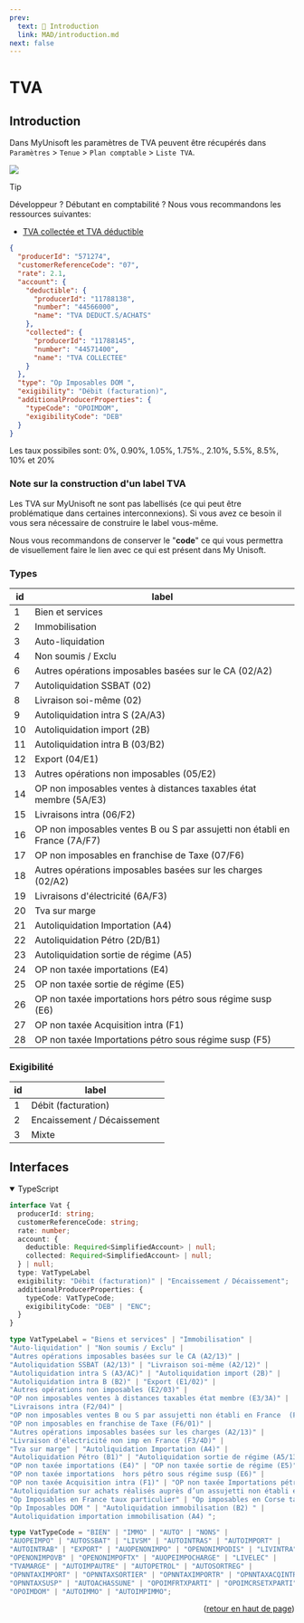 ```yaml
---
prev:
  text: 💃 Introduction
  link: MAD/introduction.md
next: false
---
```


<span id="readme-top"></span>

# TVA

## Introduction

Dans MyUnisoft les paramètres de TVA peuvent être récupérés dans `Paramètres` > `Tenue` > `Plan comptable` > `Liste TVA`.

![](../../../images/liste_tva.PNG)

> [!TIP]
> Développeur ? Débutant en comptabilité ? Nous vous recommandons les ressources suivantes:
> - [TVA collectée et TVA déductible](https://intia.fr/fr/ressources/lexique/tva-collectee-et-tva-deductible/)

```json
{
  "producerId": "571274",
  "customerReferenceCode": "07",
  "rate": 2.1,
  "account": {
    "deductible": {
      "producerId": "11788138",
      "number": "44566000",
      "name": "TVA DEDUCT.S/ACHATS"
    },
    "collected": {
      "producerId": "11788145",
      "number": "44571400",
      "name": "TVA COLLECTEE"
    }
  },
  "type": "Op Imposables DOM ",
  "exigibility": "Débit (facturation)",
  "additionalProducerProperties": {
    "typeCode": "OPOIMDOM",
    "exigibilityCode": "DEB"
  }
}
```

Les taux possibiles sont: 0%, 0.90%, 1.05%, 1.75%., 2.10%, 5.5%, 8.5%, 10% et 20%

### Note sur la construction d'un label TVA

Les TVA sur MyUnisoft ne sont pas labellisés (ce qui peut être problématique dans certaines interconnexions). Si vous avez ce besoin il vous sera nécessaire de construire le label vous-même.

Nous vous recommandons de conserver le "**code**" ce qui vous permettra de visuellement faire le lien avec ce qui est présent dans My Unisoft.

### Types

| id | label |
| --- | --- |
| 1 | Bien et services |
| 2 | Immobilisation |
| 3 | Auto-liquidation |
| 4 | Non soumis / Exclu |
| 6 | Autres opérations imposables basées sur le CA (02/A2) |
| 7 | Autoliquidation SSBAT (02) |
| 8 | Livraison soi-même (02) |
| 9 | Autoliquidation intra S (2A/A3) |
| 10 | Autoliquidation import (2B) |
| 11 | Autoliquidation intra B (03/B2) |
| 12 | Export (04/E1) |
| 13 | Autres opérations non imposables (05/E2) |
| 14 | OP non imposables ventes à distances taxables état membre (5A/E3) |
| 15 | Livraisons intra (06/F2) |
| 16 | OP non imposables ventes B ou S par assujetti non établi en France  (7A/F7) |
| 17 | OP non imposables en franchise de Taxe (07/F6) |
| 18 | Autres opérations imposables basées sur les charges (02/A2) |
| 19 | Livraisons d'électricité (6A/F3) |
| 20 | Tva sur marge |
| 21 | Autoliquidation Importation (A4) |
| 22 | Autoliquidation Pétro (2D/B1) |
| 23 | Autoliquidation sortie de régime (A5) |
| 24 | OP non taxée importations (E4) |
| 25 | OP non taxée sortie de régime (E5) |
| 26 | OP non taxée importations  hors pétro sous régime susp (E6) |
| 27 | OP non taxée Acquisition intra (F1) |
| 28 | OP non taxée Importations pétro sous régime susp (F5) |

### Exigibilité

| id | label |
| --- | --- |
| 1 | Débit (facturation) |
| 2 | Encaissement / Décaissement |
| 3 | Mixte |

## Interfaces

<details class="details custom-block" open>
<summary>TypeScript</summary>

```ts
interface Vat {
  producerId: string;
  customerReferenceCode: string;
  rate: number;
  account: {
    deductible: Required<SimplifiedAccount> | null;
    collected: Required<SimplifiedAccount> | null;
  } | null;
  type: VatTypeLabel
  exigibility: "Débit (facturation)" | "Encaissement / Décaissement";
  additionalProducerProperties: {
    typeCode: VatTypeCode;
    exigibilityCode: "DEB" | "ENC";
  }
}

type VatTypeLabel = "Biens et services" | "Immobilisation" |
"Auto-liquidation" | "Non soumis / Exclu" |
"Autres opérations imposables basées sur le CA (A2/13)" |
"Autoliquidation SSBAT (A2/13)" | "Livraison soi-même (A2/12)" |
"Autoliquidation intra S (A3/AC)" | "Autoliquidation import (2B)" |
"Autoliquidation intra B (B2)" | "Export (E1/02)" |
"Autres opérations non imposables (E2/03)" |
"OP non imposables ventes à distances taxables état membre (E3/3A)" |
"Livraisons intra (F2/04)" |
"OP non imposables ventes B ou S par assujetti non établi en France  (F7/4B)" |
"OP non imposables en franchise de Taxe (F6/01)" |
"Autres opérations imposables basées sur les charges (A2/13)" |
"Livraison d'électricité non imp en France (F3/4D)" |
"Tva sur marge" | "Autoliquidation Importation (A4)" |
"Autoliquidation Pétro (B1)" | "Autoliquidation sortie de régime (A5/13)" |
"OP non taxée importations (E4)" | "OP non taxée sortie de régime (E5)" |
"OP non taxée importations  hors pétro sous régime susp (E6)" |
"OP non taxée Acquisition intra (F1)" | "OP non taxée Importations pétro sous régime susp (F5)" |
"Autoliquidation sur achats réalisés auprès d’un assujetti non établi en France (B4/AB)" |
"Op Imposables en France taux particulier" | "Op imposables en Corse taux particulier" |
"Op Imposables DOM " | "Autoliquidation immobilisation (B2) " |
"Autoliquidation importation immobilisation (A4) ";

type VatTypeCode = "BIEN" | "IMMO" | "AUTO" | "NONS" |
"AUOPEIMPO" | "AUTOSSBAT" | "LIVSM" | "AUTOINTRAS" | "AUTOIMPORT" |
"AUTOINTRAB" | "EXPORT" | "AUOPENONIMPO" | "OPENONIMPODIS" | "LIVINTRA" |
"OPENONIMPOVB" | "OPENONIMPOFTX" | "AUOPEIMPOCHARGE" | "LIVELEC" |
"TVAMARGE" | "AUTOIMPAUTRE" | "AUTOPETROL" | "AUTOSORTREG" |
"OPNNTAXIMPORT" | "OPNNTAXSORTIER" | "OPNNTAXIMPORTR" | "OPNNTAXACQINTRA" |
"OPNNTAXSUSP" | "AUTOACHASSUNE" | "OPOIMFRTXPARTI" | "OPOIMCRSETXPARTI" |
"OPOIMDOM" | "AUTOIMMO" | "AUTOIMPIMMO";
```
</details>

<p align="right">(<a href="#readme-top">retour en haut de page</a>)</p>

